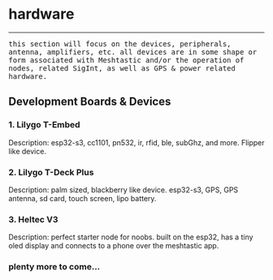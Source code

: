 # hardware </br>
<hr noshade>

<p>
  <tt>this section will focus on the devices, peripherals, antenna, amplifiers, etc. all devices are in some shape or form associated with Meshtastic and/or the operation of nodes, related SigInt, as well as GPS & power related hardware.</tt>
</p>

## Development Boards & Devices

### 1. Lilygo T-Embed
Description: esp32-s3, cc1101, pn532, ir, rfid, ble, subGhz, and more. Flipper like device.
</br>
### 2. Lilygo T-Deck Plus
Description: palm sized, blackberry like device. esp32-s3, GPS, GPS antenna, sd card, touch screen, lipo battery.
</br>
### 3. Heltec V3
Description: perfect starter node for noobs. built on the esp32, has a tiny oled display and connects to a phone over the meshtastic app. 
</br>
### plenty more to come...
